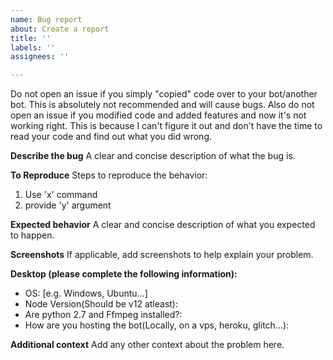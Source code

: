 ```yaml
---
name: Bug report
about: Create a report
title: ''
labels: ''
assignees: ''

---
```


Do not open an issue if you simply "copied" code over to your bot/another bot. This is absolutely not recommended and will cause bugs. Also do not open an issue if you modified code and added features and now it's not working right. This is because I can't figure it out and don't have the time to read your code and find out what you did wrong.

**Describe the bug**
A clear and concise description of what the bug is.

**To Reproduce**
Steps to reproduce the behavior:
1. Use 'x' command
2. provide 'y' argument

**Expected behavior**
A clear and concise description of what you expected to happen.

**Screenshots**
If applicable, add screenshots to help explain your problem.

**Desktop (please complete the following information):**
 - OS: [e.g. Windows, Ubuntu...]
 - Node Version(Should be v12 atleast): 
 - Are python 2.7 and Ffmpeg installed?:
 - How are you hosting the bot(Locally, on a vps, heroku, glitch...):

**Additional context**
Add any other context about the problem here.
